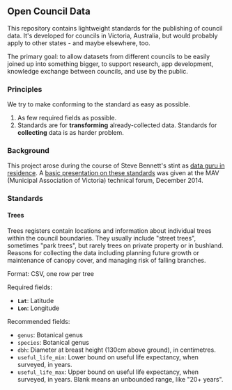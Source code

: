 ## Open Council Data

This repository contains lightweight standards for the publishing of council data. It's developed for councils in Victoria, Australia, but would probably apply to other states - and maybe elsewhere, too.

The primary goal: to allow datasets from different councils to be easily joined up into something bigger, to support research, app development, knowledge exchange between councils, and use by the public.

### Principles
We try to make conforming to the standard as easy as possible.

1. As few required fields as possible.
2. Standards are for **transforming** already-collected data. Standards for **collecting** data is as harder problem.

### Background
This project arose during the course of Steve Bennett's stint as [data guru in residence](http://melbdataguru.tumblr.com). A [basic presentation on these standards](http://tinyurl.com/opendatamav) was given at the MAV (Municipal Association of Victoria) technical forum, December 2014.

### Standards

#### Trees

Trees registers contain locations and information about individual trees within the council boundaries. They usually include "street trees", sometimes "park trees", but rarely trees on private property or in bushland. Reasons for collecting the data including planning future growth or maintenance of canopy cover, and managing risk of falling branches.

Format: CSV, one row per tree

Required fields:
* **`Lat`**: Latitude
* **`Lon`**: Longitude

Recommended fields:

* `genus`: Botanical genus
* `species`: Botanical genus
* `dbh`: Diameter at breast height (130cm above ground), in centimetres.
* `useful_life_min`: Lower bound on useful life expectancy, when surveyed, in years.
* `useful_life_max`: Upper bound on useful life expectancy, when surveyed, in years. Blank means an unbounded range, like "20+ 
years".
